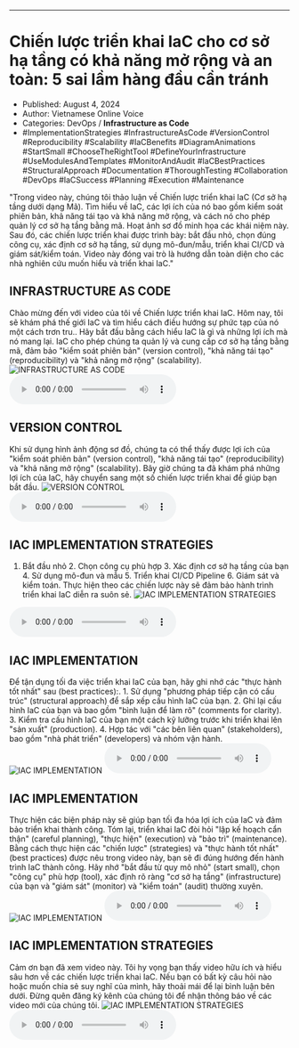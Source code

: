 
---

# Chiến lược triển khai IaC cho cơ sở hạ tầng có khả năng mở rộng và an toàn: 5 sai lầm hàng đầu cần tránh

- Published: August 4, 2024
- Author: Vietnamese Online Voice
- Categories: DevOps / **Infrastructure as Code**
- #ImplementationStrategies #InfrastructureAsCode #VersionControl #Reproducibility #Scalability #IaCBenefits #DiagramAnimations #StartSmall #ChooseTheRightTool #DefineYourInfrastructure #UseModulesAndTemplates #MonitorAndAudit #IaCBestPractices #StructuralApproach #Documentation #ThoroughTesting #Collaboration #DevOps #IaCSuccess #Planning #Execution #Maintenance

"Trong video này, chúng tôi thảo luận về Chiến lược triển khai IaC (Cơ sở hạ tầng dưới dạng Mã). Tìm hiểu về IaC, các lợi ích của nó bao gồm kiểm soát phiên bản, khả năng tái tạo và khả năng mở rộng, và cách nó cho phép quản lý cơ sở hạ tầng bằng mã. Hoạt ảnh sơ đồ minh họa các khái niệm này. Sau đó, các chiến lược triển khai được trình bày: bắt đầu nhỏ, chọn đúng công cụ, xác định cơ sở hạ tầng, sử dụng mô-đun/mẫu, triển khai CI/CD và giám sát/kiểm toán. Video này đóng vai trò là hướng dẫn toàn diện cho các nhà nghiên cứu muốn hiểu và triển khai IaC."


## INFRASTRUCTURE AS CODE

Chào mừng đến với video của tôi về Chiến lược triển khai IaC. Hôm nay, tôi sẽ khám phá thế giới IaC và tìm hiểu cách điều hướng sự phức tạp của nó một cách trơn tru.. Hãy bắt đầu bằng cách hiểu IaC là gì và những lợi ích mà nó mang lại. IaC cho phép chúng ta quản lý và cung cấp cơ sở hạ tầng bằng mã, đảm bảo "kiểm soát phiên bản" (version control), "khả năng tái tạo" (reproducibility) và "khả năng mở rộng" (scalability).
![INFRASTRUCTURE AS CODE](https://http-archiver-apis-production-80.schnworks.com/storage/images/transitions/2024-08-04/transition-35871966326-Montserrat-Thin-004895.jpg)
<audio controls>
    <source src="https://http-archiver-apis-production-80.schnworks.com/storage/storage/audio/file-14992073926.mp3" type="audio/mpeg">
</audio>



## VERSION CONTROL

Khi sử dụng hình ảnh động sơ đồ, chúng ta có thể thấy được lợi ích của "kiểm soát phiên bản" (version control), "khả năng tái tạo" (reproducibility) và "khả năng mở rộng" (scalability). Bây giờ chúng ta đã khám phá những lợi ích của IaC, hãy chuyển sang một số chiến lược triển khai để giúp bạn bắt đầu.
![VERSION CONTROL](https://http-archiver-apis-production-80.schnworks.com/storage/images/transitions/2024-08-04/transition--1535886329-Montserrat-SemiBold-4A148C.jpg)
<audio controls>
    <source src="https://http-archiver-apis-production-80.schnworks.com/storage/storage/audio/file-3458577769.mp3" type="audio/mpeg">
</audio>



## IAC IMPLEMENTATION STRATEGIES

1. Bắt đầu nhỏ 2. Chọn công cụ phù hợp 3. Xác định cơ sở hạ tầng của bạn 4. Sử dụng mô-đun và mẫu 5. Triển khai CI/CD Pipeline 6. Giám sát và kiểm toán. Thực hiện theo các chiến lược này sẽ đảm bảo hành trình triển khai IaC diễn ra suôn sẻ.
![IAC IMPLEMENTATION STRATEGIES](https://http-archiver-apis-production-80.schnworks.com/storage/images/transitions/2024-08-04/transition-990503793-Montserrat-Regular-512DA8.jpg)
<audio controls>
    <source src="https://http-archiver-apis-production-80.schnworks.com/storage/storage/audio/file-23907132141.mp3" type="audio/mpeg">
</audio>



## IAC IMPLEMENTATION

Để tận dụng tối đa việc triển khai IaC của bạn, hãy ghi nhớ các "thực hành tốt nhất" sau (best practices):. 1. Sử dụng "phương pháp tiếp cận có cấu trúc" (structural approach) để sắp xếp cấu hình IaC của bạn. 2. Ghi lại cấu hình IaC của bạn và bao gồm "bình luận để làm rõ" (comments for clarity). 3. Kiểm tra cấu hình IaC của bạn một cách kỹ lưỡng trước khi triển khai lên "sản xuất" (production). 4. Hợp tác với "các bên liên quan" (stakeholders), bao gồm "nhà phát triển" (developers) và nhóm vận hành.
![IAC IMPLEMENTATION](https://http-archiver-apis-production-80.schnworks.com/storage/images/transitions/2024-08-04/transition-2259940476-Montserrat-Bold-512DA8.jpg)
<audio controls>
    <source src="https://http-archiver-apis-production-80.schnworks.com/storage/storage/audio/file-20757323242.mp3" type="audio/mpeg">
</audio>



## IAC IMPLEMENTATION

Thực hiện các biện pháp này sẽ giúp bạn tối đa hóa lợi ích của IaC và đảm bảo triển khai thành công. Tóm lại, triển khai IaC đòi hỏi "lập kế hoạch cẩn thận" (careful planning), "thực hiện" (execution) và "bảo trì" (maintenance). Bằng cách thực hiện các "chiến lược" (strategies) và "thực hành tốt nhất" (best practices) được nêu trong video này, bạn sẽ đi đúng hướng đến hành trình IaC thành công. Hãy nhớ "bắt đầu từ quy mô nhỏ" (start small), chọn "công cụ" phù hợp (tool), xác định rõ ràng "cơ sở hạ tầng" (infrastructure) của bạn và "giám sát" (monitor) và "kiểm toán" (audit) thường xuyên.
![IAC IMPLEMENTATION](https://http-archiver-apis-production-80.schnworks.com/storage/images/transitions/2024-08-04/transition-38110705918-Montserrat-ExtraBold-004895.jpg)
<audio controls>
    <source src="https://http-archiver-apis-production-80.schnworks.com/storage/storage/audio/file-46839305461.mp3" type="audio/mpeg">
</audio>



## IAC IMPLEMENTATION STRATEGIES

Cảm ơn bạn đã xem video này. Tôi hy vọng bạn thấy video hữu ích và hiểu sâu hơn về các chiến lược triển khai IaC. Nếu bạn có bất kỳ câu hỏi nào hoặc muốn chia sẻ suy nghĩ của mình, hãy thoải mái để lại bình luận bên dưới. Đừng quên đăng ký kênh của chúng tôi để nhận thông báo về các video mới của chúng tôi.
![IAC IMPLEMENTATION STRATEGIES](https://http-archiver-apis-production-80.schnworks.com/storage/images/transitions/2024-08-04/transition-18029367571-Montserrat-Medium-880E4F.jpg)
<audio controls>
    <source src="https://http-archiver-apis-production-80.schnworks.com/storage/storage/audio/file-8325240794.mp3" type="audio/mpeg">
</audio>

